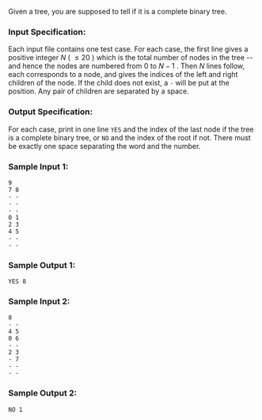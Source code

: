 <!-- Title
Complete Binary Tree (25)
-->
Given a tree, you are supposed to tell if it is a complete binary tree.

### Input Specification:

Each input file contains one test case. For each case, the first line gives a
positive integer $N$ ( $\le 20$ ) which is the total number of nodes in the
tree -- and hence the nodes are numbered from 0 to $N-1$ . Then $N$ lines
follow, each corresponds to a node, and gives the indices of the left and
right children of the node. If the child does not exist, a `-` will be put at
the position. Any pair of children are separated by a space.

### Output Specification:

For each case, print in one line `YES` and the index of the last node if the
tree is a complete binary tree, or `NO` and the index of the root if not.
There must be exactly one space separating the word and the number.

### Sample Input 1:

```
9
7 8
- -
- -
- -
0 1
2 3
4 5
- -
- -
```

### Sample Output 1:

```
YES 8
```

### Sample Input 2:

```
8
- -
4 5
0 6
- -
2 3
- 7
- -
- -
```

### Sample Output 2:

```
NO 1
```
